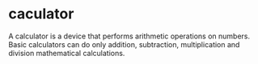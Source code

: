# caculator
A calculator is a device that performs arithmetic operations on numbers. Basic calculators can do only addition, subtraction, multiplication and division mathematical calculations.
